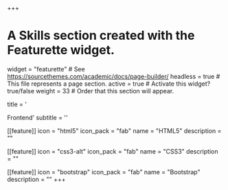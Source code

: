 +++
# A Skills section created with the Featurette widget.
widget = "featurette"  # See https://sourcethemes.com/academic/docs/page-builder/
headless = true  # This file represents a page section.
active = true  # Activate this widget? true/false
weight = 33  # Order that this section will appear.

title = '<div id="frontend" class="featurette-icon"><i class="fas fa-laptop-code"></i></div>Frontend'
subtitle = ''

[[feature]]
  icon = "html5"
  icon_pack = "fab"
  name = "HTML5"
  description = ""

[[feature]]
  icon = "css3-alt"
  icon_pack = "fab"
  name = "CSS3"
  description = ""

[[feature]]
  icon = "bootstrap"
  icon_pack = "fab"
  name = "Bootstrap"
  description = ""
+++
